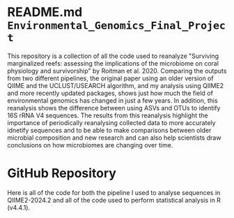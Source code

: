 # README.md `Environmental_Genomics_Final_Project`

This repository is a collection of all the code used to reanalyze "Surviving marginalized reefs: assessing the implications of the microbiome on coral physiology and survivorship" by Roitman et al. 2020. Comparing the outputs from two different pipelines, the original paper using an older version of QIIME and the UCLUST/USEARCH algorithm, and my analysis using QIIME2 and more recently updated packages, shows just how much the field of environmental genomics has changed in just a few years. In addition, this reanalysis shows the difference between using ASVs and OTUs to identify 16S rRNA V4 sequences. The results from this reanalysis highlight the importance of periodically reanalysing collected data to more accurately idnetify sequences and to be able to make comparisons between older microbial composition and new research and can also help scientists draw conclusions on how microbiomes are changing over time. 

# GitHub Repository
Here is all of the code for both the pipeline I used to analyse sequences in QIIME2-2024.2 and all of the code used to perform statistical analysis in R (v4.4.1). 
